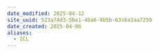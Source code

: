 ```yaml
---
date_modified: 2025-04-12
site_uuid: 523a74d3-56e1-4ba6-9b5b-63c6a3aa7259
date_created: 2025-04-06
aliases:
  - ICL
---
```


